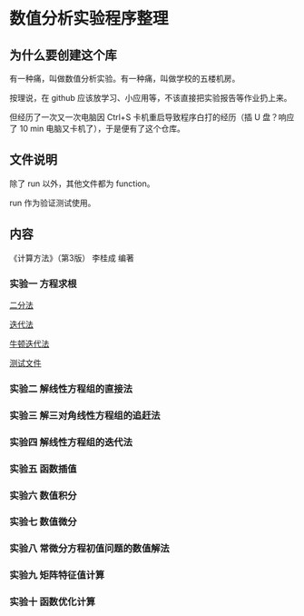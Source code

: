 # 数值分析实验程序整理
## 为什么要创建这个库
有一种痛，叫做数值分析实验。有一种痛，叫做学校的五楼机房。

按理说，在 github 应该放学习、小应用等，不该直接把实验报告等作业扔上来。

但经历了一次又一次电脑因 Ctrl+S 卡机重启导致程序白打的经历（插 U 盘？响应了 10 min 电脑又卡机了），于是便有了这个仓库。

## 文件说明
除了 run 以外，其他文件都为 function。

run 作为验证测试使用。

## 内容
《计算方法》（第3版） 李桂成 编著

### 实验一 方程求根
[二分法](/实验1/bisection_method.m)

[迭代法](/实验1/iteration_method.m)

[牛顿迭代法](/实验1/newton_method.m)

[测试文件](/实验1/run.m)

### 实验二 解线性方程组的直接法

### 实验三 解三对角线性方程组的追赶法

### 实验四 解线性方程组的迭代法

### 实验五 函数插值

### 实验六 数值积分

### 实验七 数值微分

### 实验八 常微分方程初值问题的数值解法

### 实验九 矩阵特征值计算

### 实验十 函数优化计算
